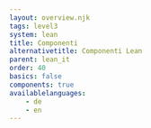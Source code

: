 ```yaml
---
layout: overview.njk
tags: level3
system: lean
title: Componenti
alternativetitle: Componenti Lean
parent: lean_it
order: 40
basics: false
components: true
availablelanguages: 
    - de
    - en
---
```

